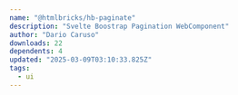 ```yaml
---
name: "@htmlbricks/hb-paginate"
description: "Svelte Boostrap Pagination WebComponent"
author: "Dario Caruso"
downloads: 22
dependents: 4
updated: "2025-03-09T03:10:33.825Z"
tags: 
  - ui
---
```

